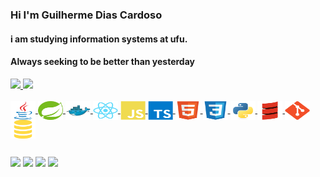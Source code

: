 ### Hi I'm Guilherme Dias Cardoso
#### i am studying information systems at ufu.
#### Always seeking to be better than yesterday

<div>
  <a href="https://github.com/guilherme-dis">
  <img height="180em" src="https://github-readme-stats.vercel.app/api?username=guilherme-dis&show_icons=true&theme=dark&include_all_commits=true&count_private=true"/>
  <img height="180em" src="https://github-readme-stats.vercel.app/api/top-langs/?username=guilherme-dis&layout=compact&langs_count=7&theme=dark"/>
</div>

<div style="display: inline_block"><br>
  
  <img align="center" alt="Rafa-Java" height="30" width="40" src="https://raw.githubusercontent.com/devicons/devicon/master/icons/java/java-original.svg">
  <img align="center" alt="Rafa-Spring" height="30" width="40" src="https://raw.githubusercontent.com/devicons/devicon/master/icons/spring/spring-original.svg">
  <img align="center" alt="Rafa-Docker" height="30" width="40" src="https://raw.githubusercontent.com/devicons/devicon/master/icons/docker/docker-original.svg">
  <img align="center" alt="Rafa-React" height="30" width="40" src="https://raw.githubusercontent.com/devicons/devicon/master/icons/react/react-original.svg">  
  <img align="center" alt="Rafa-Js" height="30" width="40" src="https://raw.githubusercontent.com/devicons/devicon/master/icons/javascript/javascript-plain.svg">
  <img align="center" alt="Rafa-Ts" height="30" width="40" src="https://raw.githubusercontent.com/devicons/devicon/master/icons/typescript/typescript-plain.svg">
  <img align="center" alt="Rafa-HTML" height="30" width="40" src="https://raw.githubusercontent.com/devicons/devicon/master/icons/html5/html5-original.svg">
  <img align="center" alt="Rafa-CSS" height="30" width="40" src="https://raw.githubusercontent.com/devicons/devicon/master/icons/css3/css3-original.svg">
  <img align="center" alt="Rafa-Python" height="30" width="40" src="https://raw.githubusercontent.com/devicons/devicon/master/icons/python/python-original.svg">
  <img align="center" alt="Rafa-Scala" height="30" width="40" src="https://raw.githubusercontent.com/devicons/devicon/master/icons/scala/scala-original.svg">
  <img align="center" alt="Rafa-Git" height="30" width="40" src="https://raw.githubusercontent.com/devicons/devicon/master/icons/git/git-original.svg">
  <img align="center" alt="Rafa-Sql" height="30" width="40" src="https://raw.githubusercontent.com/devicons/devicon/master/icons/sql/sql-original.svg">
</div>
  
  ##
  
  <div> 
  
  <a href="https://www.instagram.com/guilherme.manbo/" target="_blank"><img src="https://img.shields.io/badge/-Instagram-%23E4405F?style=for-the-badge&logo=instagram&logoColor=white" target="_blank"></a>
 <a href="https://discord.gg/455906741922693120" target="_blank"><img src="https://img.shields.io/badge/Discord-7289DA?style=for-the-badge&logo=discord&logoColor=white" target="_blank"></a> 
  <a href = "mailto:guilhermedicasil@gmail.com"><img src="https://img.shields.io/badge/-Gmail-%23333?style=for-the-badge&logo=gmail&logoColor=white" target="_blank"></a>
  <a href="https://www.linkedin.com/in/guilherme-dias-cardoso-43aa181a3/" target="_blank"><img src="https://img.shields.io/badge/-LinkedIn-%230077B5?style=for-the-badge&logo=linkedin&logoColor=white" target="_blank"></a> 
 
 
</div>
